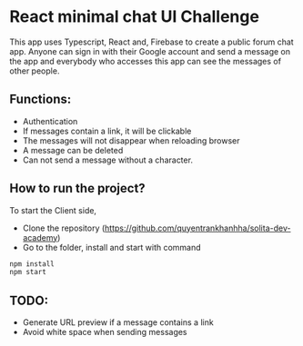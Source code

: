# React minimal chat UI Challenge

This app uses Typescript, React and, Firebase to create a public forum chat app. Anyone can sign in with their Google account and send a message on the app and everybody who accesses this app can see the messages of other people.

## Functions: 
- Authentication
- If messages contain a link, it will be clickable
- The messages will not disappear when reloading browser
- A message can be deleted
- Can not send a message without a character.

## How to run the project?

To start the Client side,

- Clone the repository (https://github.com/quyentrankhanhha/solita-dev-academy)
- Go to the folder, install and start with command

```bash
npm install
npm start
```

## TODO:
- Generate URL preview if a message contains a link
- Avoid white space when sending messages

